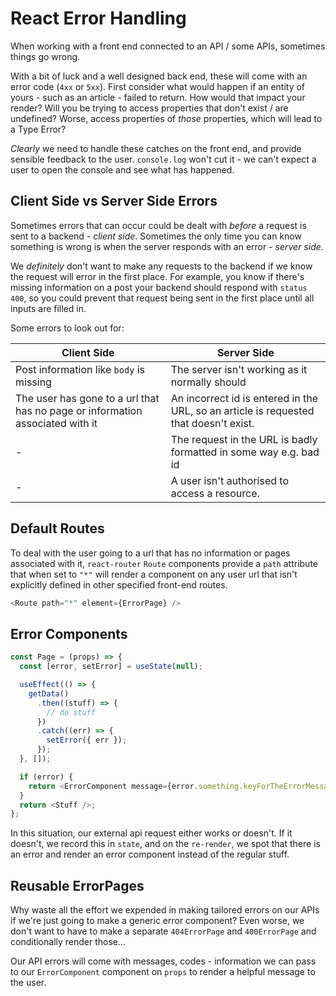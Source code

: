 # React Error Handling

When working with a front end connected to an API / some APIs, sometimes things go wrong.

With a bit of luck and a well designed back end, these will come with an error code (`4xx` or `5xx`). First consider what would happen if an entity of yours - such as an article - failed to return. How would that impact your render? Will you be trying to access properties that don't exist / are undefined? Worse, access properties of _those_ properties, which will lead to a Type Error?

_Clearly_ we need to handle these catches on the front end, and provide sensible feedback to the user. `console.log` won't cut it - we can't expect a user to open the console and see what has happened.

## Client Side vs Server Side Errors

Sometimes errors that can occur could be dealt with _before_ a request is sent to a backend - _client side_. Sometimes the only time you can know something is wrong is when the server responds with an error - _server side_.

We _definitely_ don't want to make any requests to the backend if we know the request will error in the first place. For example, you know if there's missing information on a post your backend should respond with `status 400`, so you could prevent that request being sent in the first place until all inputs are filled in.

Some errors to look out for:

| Client Side                                                                   | Server Side                                                                           |
| ----------------------------------------------------------------------------- | ------------------------------------------------------------------------------------- |
| Post information like `body` is missing                                       | The server isn't working as it normally should                                        |
| The user has gone to a url that has no page or information associated with it | An incorrect id is entered in the URL, so an article is requested that doesn't exist. |
| -                                                                             | The request in the URL is badly formatted in some way e.g. bad id                     |
| -                                                                             | A user isn't authorised to access a resource.                                         |

## Default Routes

To deal with the user going to a url that has no information or pages associated with it, `react-router` `Route` components provide a `path` attribute that when set to `"*"` will render a component on any user url that isn't explicitly defined in other specified front-end routes.

```js
<Route path="*" element={ErrorPage} />
```

## Error Components

```js
const Page = (props) => {
  const [error, setError] = useState(null);

  useEffect(() => {
    getData()
      .then((stuff) => {
        // do stuff
      })
      .catch((err) => {
        setError({ err });
      });
  }, []);

  if (error) {
    return <ErrorComponent message={error.something.keyForTheErrorMessage} />;
  }
  return <Stuff />;
};
```

In this situation, our external api request either works or doesn't. If it doesn't, we record this in `state`, and on the `re-render`, we spot that there is an error and render an error component instead of the regular stuff.

## Reusable ErrorPages

Why waste all the effort we expended in making tailored errors on our APIs if we're just going to make a generic error component? Even worse, we don't want to have to make a separate `404ErrorPage` and `400ErrorPage` and conditionally render those...

Our API errors will come with messages, codes - information we can pass to our `ErrorComponent` component on `props` to render a helpful message to the user.
